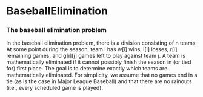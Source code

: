 # BaseballElimination

### The baseball elimination problem

 In the baseball elimination problem, there is a division consisting of n teams. 
 At some point during the season, team i has w[i] wins, l[i] losses, r[i] remaining games, and g[i][j] games left to play against team j.
 A team is mathematically eliminated if it cannot possibly finish the season in (or tied for) first place. 
 The goal is to determine exactly which teams are mathematically eliminated. For simplicity, we assume that no games end 
 in a tie (as is the case in Major League Baseball) and that there are no rainouts (i.e., every scheduled game is played).


